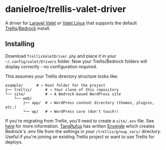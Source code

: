 # danielroe/trellis-valet-driver

A driver for [Laravel Valet](https://github.com/laravel/valet) or [Valet Linux](https://github.com/cpriego/valet-linux) that supports the default
[Trellis](https://roots.io/trellis)/[Bedrock](https://roots.io/bedrock/)
install.

## Installing

Download `TrellisValetDriver.php` and place it in your `~/.config/valet/Drivers` folder. Now your Trellis/Bedrock folders will display correctly - no configuration required.

This assumes your Trellis directory structure looks like:

    example/      # → Root folder for the project
    ├── trellis/      # → Your clone of this repository
    └── site/         # → A Bedrock-based WordPress site
        └── web/
            ├── app/  # → WordPress content directory (themes, plugins, etc.)
            └── wp/   # → WordPress core (don't touch!)

If you're migrating from Trellis, you'll need to create a `site/.env` file. See [here](https://roots.io/bedrock/docs/environment-variables/) for more information. [TangRufus](https://github.com/TangRufus) has written [Enveigle](https://github.com/ItinerisLtd/enveigle) which creates Bedrock's .env file from the settings in your `/trellis/group_vars/` directory. Useful if you're joining an existing Trellis project or want to use Trellis for deploys.
